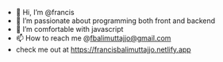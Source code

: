 - 👋 Hi, I’m @francis
- 👀 I’m passionate about programming both front and backend
- 🌱 I’m comfortable with javascript 
- 📫 How to reach me @fbalimuttajjo@gmail.com  
- check me out at https://francisbalimuttajjo.netlify.app


<!---
francisbalimuttajjo/francisbalimuttajjo is a ✨ special ✨ repository because its `README.md` (this file) appears on your GitHub profile.
You can click the Preview link to take a look at your changes.
--->
